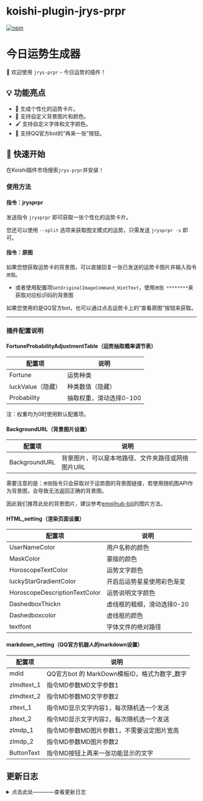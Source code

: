 # koishi-plugin-jrys-prpr
[![npm](https://img.shields.io/npm/v/koishi-plugin-jrys-prpr?style=flat-square)](https://www.npmjs.com/package/koishi-plugin-jrys-prpr)
# 今日运势生成器
🌟 欢迎使用 `jrys-prpr` - 今日运势的插件！
## 💡 功能亮点
- 🔮 生成个性化的运势卡片。
- 🌈 支持自定义背景图片和颜色。
- 🖌️ 支持自定义字体和文字颜色。
- 🔁 支持QQ官方bot的“再来一张”按钮。
## 🚀 快速开始
在Koishi插件市场搜索`jrys-prpr`并安装！


### 使用方法
#### 指令：jrysprpr
发送指令 `jrysprpr` 即可获取一张个性化的运势卡片。

您还可以使用 `--split` 选项来获取图文模式的运势，只需发送 `jrysprpr -s` 即可。
#### 指令：原图
如果您想获取运势卡的背景图，可以直接回复一张已发送的运势卡图片并输入指令 `原图`。

-  或者使用配置项`GetOriginalImageCommand_HintText`，使用`原图 ********`来获取对应标识码的背景图

如果您使用的是QQ官方bot，也可以通过点击运势卡上的“查看原图”按钮来获取。

---

### 插件配置说明
#### FortuneProbabilityAdjustmentTable（运势抽取概率调节表）
| 配置项 | 说明 |
| --- | --- |
| Fortune | 运势种类 |
| luckValue（隐藏） | 种类数值（隐藏） |
| Probability | 抽取权重，滑动选择0-100 |
注：权重均为0时使用默认配置项。
#### BackgroundURL（背景图片设置）
| 配置项 | 说明 |
| --- | --- |
| BackgroundURL | 背景图片，可以是本地路径、文件夹路径或网络图片URL |

需要注意的是：`原图`指令只会获取对于运势图的背景图链接，若使用随机图API作为背景图，会导致无法返回正确的背景图。

因此我们推荐此处的背景图片，建议参考[emojihub-bili](https://www.npmjs.com/package/koishi-plugin-emojihub-bili)的图片方法。
#### HTML_setting（渲染页面设置）
| 配置项 | 说明 |
| --- | --- |
| UserNameColor | 用户名称的颜色 |
| MaskColor | 蒙版的颜色 |
| HoroscopeTextColor | 运势文字颜色 |
| luckyStarGradientColor | 开启后运势星星使用彩色渐变 |
| HoroscopeDescriptionTextColor | 运势说明文字颜色 |
| DashedboxThickn | 虚线框的粗细，滑动选择0-20 |
| Dashedboxcolor | 虚线框的颜色 |
| textfont | 字体文件的绝对路径 |
#### markdown_setting（QQ官方机器人的markdown设置）
| 配置项 | 说明 |
| --- | --- |
| mdid | QQ官方bot 的 MarkDown模板ID，格式为数字_数字 |
| zlmdtext_1 | 指令MD参数MD文字参数1 |
| zlmdtext_2 | 指令MD参数MD文字参数2 |
| zltext_1 | 指令MD显示文字内容1，每次随机选一个发送 |
| zltext_2 | 指令MD显示文字内容2，每次随机选一个发送 |
| zlmdp_1 | 指令MD参数MD图片参数1，不需要设定图片宽高 |
| zlmdp_2 | 指令MD参数MD图片参数2 |
| ButtonText | 指令MD按钮上再来一张功能显示的文字 |


## 更新日志


<details>
<summary>点击此处————查看更新日志</summary>

- **0.6.0**
    -   优化qq平台的私聊，使用图文返回而不是markdown
    -   优化控制台文字说明
    -   增加bug反馈地址和项目地址

- **0.5.2**
    -   修复本地文件路径的file:/协议

- **0.4.4**
    -   新增`蒙版模糊半径`
    -   新增markdown按钮style调整配置项
    -   优化`原图`指令，取消别名

- **0.4.1**
    -   优化头像获取

- **0.4.0**
    -   优化今日运势的文字内容，对于部分过短内容进行补缺
    -   增量背景图片内容，对于部分背景进行重新收集
    -   新增背景图`白圣女`   

- **0.3.11**    修复部分情况下日期不更新的情况

- **0.3.9**     优化控制台说明

- **0.3.8**
    -   本地化支持
    -   取消配置项定义指令权限
    -   新增配置项，允许自定义`原图`指令的名称
    -   优化配置项`GetOriginalImageCommand_HintText`，改为选择配置项
    -   修改了一些小注释

- **0.3.7**
    -   新增壁纸`miku`
    -   增量壁纸`猫羽雫`
    -   优化readme说明

- **0.3.6** 
    -   优化`getJrys`函数，
        -   确保每一天生成的种子都会有所不同，尽可能实现不同日期的运势也不同。
    -   新增`split`选项，使用`-s`即可实现图文输出的今日运势
    -   优化json存储地址
    
- **0.3.5** 
    -   HTML优化：增加`background-clip: text;`以修复`未定义标准属性“background-clip”以实现兼容性`的警告   
    -   新增配置项`GetOriginalImageCommand_HintText`，在保留回复获取原图的基础上，允许使用指令来获取原图
    -   优化原图的匹配逻辑

- **0.3.4** 
    -   新增配置项`GetOriginalImageCommand`，允许用户使用`原图`指令来获取运势图片的背景图
    -   优化QQ官方markdown按钮，新增按钮`查看原图`
    -   暂时使用消息ID作为特征记录
        -   非官方bot使用`回复消息`触发指令来获取原图
        -   官方bot使用markdown按钮来获取
        -   暂不支持官方bot使用`回复消息`触发指令来获取原图
        -   暂不确定其他普通的兼容性，目前仅测试`onebot`平台

- **0.3.3** 
    -   优化权重抽取算法
    -   优化README说明文档

- **0.3.2** 
    -   优化调试日志输出
    -   优化README说明文档

- **0.3.0** 开始记录更新日志
    -   优化jrys的json内容。原本的运势概率分配不均。现优化json的文案内容，分布更加合理。
    -   新增配置项`FortuneProbabilityAdjustmentTable`，允许用户自定义运势抽取权重
    -   不再使用`jrys.js`，改为使用json存储文案
    -   优化文件夹结构，背景图片的txt放进文件夹`backgroundFolder`
    -   针对`FortuneProbabilityAdjustmentTable`表格配置运势概率全为`0`的情况的优化。

</details>
